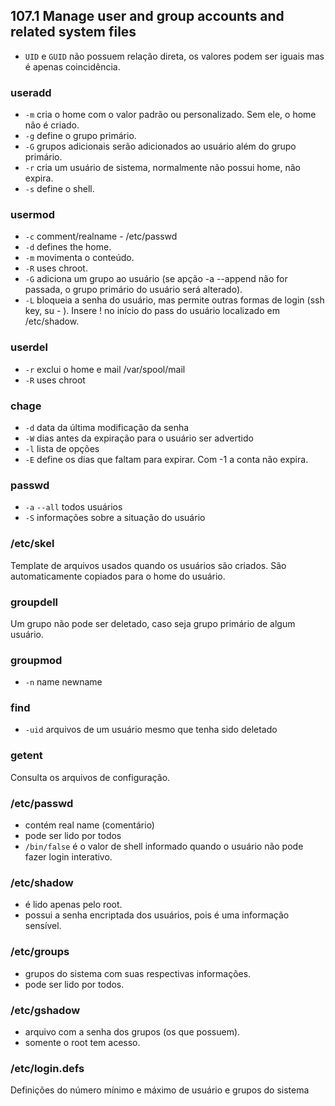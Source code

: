 ## 107.1 Manage user and group accounts and related system files

* `UID` e `GUID` não possuem relação direta, os valores podem ser iguais mas é apenas coincidência.

### useradd
* `-m` cria o home com o valor padrão ou personalizado. Sem ele, o home não é criado.
* `-g` define o grupo primário.
* `-G` grupos adicionais serão adicionados ao usuário além do grupo primário.
* `-r` cria um usuário de sistema, normalmente não possui home, não expira.
* `-s` define o shell.

### usermod
* `-c` comment/realname - /etc/passwd
* `-d` defines the home.
* `-m` movimenta o conteúdo.
* `-R` uses chroot.
* `-G` adiciona um grupo ao usuário (se apção -a --append não for passada, o grupo primário do usuário será alterado).
* `-L` bloqueia a senha do usuário, mas permite outras formas de login (ssh key, su - <user>). Insere ! no início do pass do usuário localizado em /etc/shadow.

### userdel
* `-r` exclui o home e mail /var/spool/mail
* `-R` uses chroot

### chage
* `-d` data da última modificação da senha
* `-W` dias antes da expiração para o usuário ser advertido
* `-l` lista de opções
* `-E` define os dias que faltam para expirar. Com -1 a conta não expira.

### passwd
* `-a` `--all` todos usuários
* `-S` informações sobre a situação do usuário

### /etc/skel

Template de arquivos usados quando os usuários são criados. São automaticamente copiados para o home do usuário.

### groupdell

Um grupo não pode ser deletado, caso seja grupo primário de algum usuário.

### groupmod
* `-n` name newname

### find
* `-uid` arquivos de um usuário mesmo que tenha sido deletado

### getent

Consulta os arquivos de configuração.

### /etc/passwd
* contém real name (comentário)
* pode ser lido por todos
* `/bin/false` é o valor de shell informado quando o usuário não pode fazer login interativo.

### /etc/shadow
* é lido apenas pelo root.
* possui a senha encriptada dos usuários, pois é uma informação sensível.

### /etc/groups
* grupos do sistema com suas respectivas informações.
* pode ser lido por todos.

### /etc/gshadow
* arquivo com a senha dos grupos (os que possuem).
* somente o root tem acesso.

### /etc/login.defs
Definições do número mínimo e máximo de usuário e grupos do sistema

